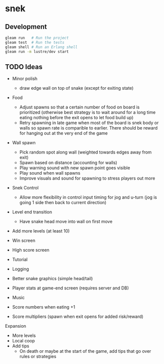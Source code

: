 # snek

## Development

```sh
gleam run   # Run the project
gleam test  # Run the tests
gleam shell # Run an Erlang shell
gleam run -m lustre/dev start
```

## TODO Ideas

- Minor polish
  - draw edge wall on top of snake (except for exiting state)

- Food
  - Adjust spawns so that a certain number of food on board is prioritized
    (otherwise best strategy is to wait around for a long time eating nothing
     before the exit opens to let food build up)
  - Retry spawning in late game when most of the board is snek body or walls
    so spawn rate is comparible to earlier.  There should be reward for hanging
    out at the very end of the game

- Wall spawn
  - Pick random spot along wall (weighted towards edges away from exit)
  - Spawn based on distance (accounting for walls)
  - Play warning sound with new spawn point goes visible
  - Play sound when wall spawns
  - Improve visuals and sound for spawning to stress players out more

- Snek Control
  - Allow more flexibility in control input timing for jog and u-turn
    (jog is going 1 side then back to current direction)

- Level end transition
  - Have snake head move into wall on first move
  
- Add more levels (at least 10)

- Win screen
- High score screen
- Tutorial
- Logging
- Better snake graphics (simple head/tail)

- Player stats at game-end screen (requires server and DB)

- Music
- Score numbers when eating +1
- Score multipliers (spawn when exit opens for added risk/reward)

Expansion
- More levels
- Local coop
- Add tips
  - On death or maybe at the start of the game, add tips that go over rules or
    strategies


